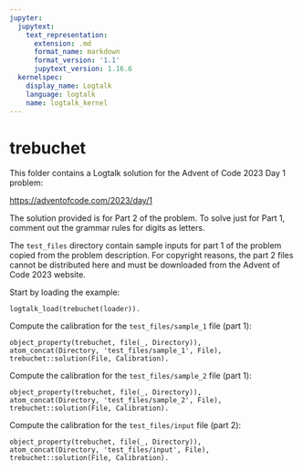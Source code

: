 ```yaml
---
jupyter:
  jupytext:
    text_representation:
      extension: .md
      format_name: markdown
      format_version: '1.1'
      jupytext_version: 1.16.6
  kernelspec:
    display_name: Logtalk
    language: logtalk
    name: logtalk_kernel
---
```


<!--
________________________________________________________________________

This file is part of Logtalk <https://logtalk.org/>  
SPDX-FileCopyrightText: 1998-2025 Paulo Moura <pmoura@logtalk.org>  
SPDX-License-Identifier: Apache-2.0

Licensed under the Apache License, Version 2.0 (the "License");
you may not use this file except in compliance with the License.
You may obtain a copy of the License at

    http://www.apache.org/licenses/LICENSE-2.0

Unless required by applicable law or agreed to in writing, software
distributed under the License is distributed on an "AS IS" BASIS,
WITHOUT WARRANTIES OR CONDITIONS OF ANY KIND, either express or implied.
See the License for the specific language governing permissions and
limitations under the License.
________________________________________________________________________
-->

# trebuchet

This folder contains a Logtalk solution for the Advent of Code 2023 Day 1
problem:

https://adventofcode.com/2023/day/1

The solution provided is for Part 2 of the problem. To solve just for
Part 1, comment out the grammar rules for digits as letters.

The `test_files` directory contain sample inputs for part 1 of the problem
copied from the problem description. For copyright reasons, the part 2 files
cannot be distributed here and must be downloaded from the Advent of Code
2023 website.

Start by loading the example:

```logtalk
logtalk_load(trebuchet(loader)).
```

<!--
true.
-->

Compute the calibration for the `test_files/sample_1` file (part 1):

```logtalk
object_property(trebuchet, file(_, Directory)),
atom_concat(Directory, 'test_files/sample_1', File),
trebuchet::solution(File, Calibration).
```

<!--
Calibration = 142.
-->

Compute the calibration for the `test_files/sample_2` file (part 1):

```logtalk
object_property(trebuchet, file(_, Directory)),
atom_concat(Directory, 'test_files/sample_2', File),
trebuchet::solution(File, Calibration).
```

<!--
Calibration = 281.
-->

Compute the calibration for the `test_files/input` file (part 2):

```logtalk
object_property(trebuchet, file(_, Directory)),
atom_concat(Directory, 'test_files/input', File),
trebuchet::solution(File, Calibration).
```

<!--
Calibration = 53894.
-->
